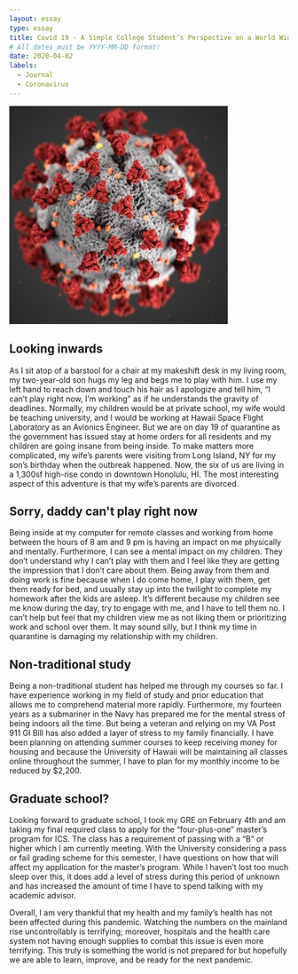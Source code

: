 ```yaml
---
layout: essay
type: essay
title: Covid 19 - A Simple College Student’s Perspective on a World Wide Infection
# All dates must be YYYY-MM-DD format!
date: 2020-04-02
labels:
  - Journal
  - Coronavirus
---
```


<img class="ui medium left floated image" src="../images/coronavirus.jpg">

## Looking inwards

As I sit atop of a barstool for a chair at my makeshift desk in my living room, my two-year-old son hugs my leg and begs me to play with him.  I use my left hand to reach down and touch his hair as I apologize and tell him, “I can’t play right now, I’m working” as if he understands the gravity of deadlines.  Normally, my children would be at private school, my wife would be teaching university, and I would be working at Hawaii Space Flight Laboratory as an Avionics Engineer.  But we are on day 19 of quarantine as the government has issued stay at home orders for all residents and my children are going insane from being inside.  To make matters more complicated, my wife’s parents were visiting from Long Island, NY for my son’s birthday when the outbreak happened.  Now, the six of us are living in a 1,300sf high-rise condo in downtown Honolulu, HI.  The most interesting aspect of this adventure is that my wife’s parents are divorced.

## Sorry, daddy can't play right now

Being inside at my computer for remote classes and working from home between the hours of 8 am and 9 pm is having an impact on me physically and mentally.  Furthermore, I can see a mental impact on my children.  They don’t understand why I can’t play with them and I feel like they are getting the impression that I don’t care about them.  Being away from them and doing work is fine because when I do come home, I play with them, get them ready for bed, and usually stay up into the twilight to complete my homework after the kids are asleep.  It’s different because my children see me know during the day, try to engage with me, and I have to tell them no.  I can’t help but feel that my children view me as not liking them or prioritizing work and school over them.  It may sound silly, but I think my time in quarantine is damaging my relationship with my children.

## Non-traditional study

Being a non-traditional student has helped me through my courses so far.  I have experience working in my field of study and prior education that allows me to comprehend material more rapidly.  Furthermore, my fourteen years as a submariner in the Navy has prepared me for the mental stress of being indoors all the time.  But being a veteran and relying on my VA Post 911 GI Bill has also added a layer of stress to my family financially.  I have been planning on attending summer courses to keep receiving money for housing and because the University of Hawaii will be maintaining all classes online throughout the summer, I have to plan for my monthly income to be reduced by $2,200.

## Graduate school?

Looking forward to graduate school, I took my GRE on February 4th and am taking my final required class to apply for the “four-plus-one” master’s program for ICS.  The class has a requirement of passing with a “B” or higher which I am currently meeting.  With the University considering a pass or fail grading scheme for this semester, I have questions on how that will affect my application for the master’s program.  While I haven’t lost too much sleep over this, it does add a level of stress during this period of unknown and has increased the amount of time I have to spend talking with my academic advisor.

Overall, I am very thankful that my health and my family’s health has not been affected during this pandemic.  Watching the numbers on the mainland rise uncontrollably is terrifying; moreover, hospitals and the health care system not having enough supplies to combat this issue is even more terrifying.  This truly is something the world is not prepared for but hopefully we are able to learn, improve, and be ready for the next pandemic.
